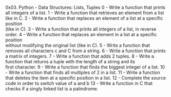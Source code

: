 0x03. Python - Data Structures: Lists, Tuples
0 - Write a function that prints all integers of a list.
1 - Write a function that retrieves an element from a list like in C.
2 - Write a function that replaces an element of a list at a specific position\
 (like in C).
3 - Write a function that prints all integers of a list, in reverse order.
4 - Write a function that replaces an element in a list at a specific position\
 without modifying the original list (like in C).
5 - Write a function that removes all characters c and C from a string.
6 - Write a function that prints a matrix of integers.
7 - Write a function that adds 2 tuples.
8 - Write a function that returns a tuple with the length of a string and its\
 first character.
9 - Write a function that finds the biggest integer of a list.
10 - Write a function that finds all multiples of 2 in a list.
11 - Write a function that deletes the item at a specific position in a list.
12 - Complete the source code in order to switch value of a and b
13 - Write a function in C that checks if a singly linked list is a palindrome.